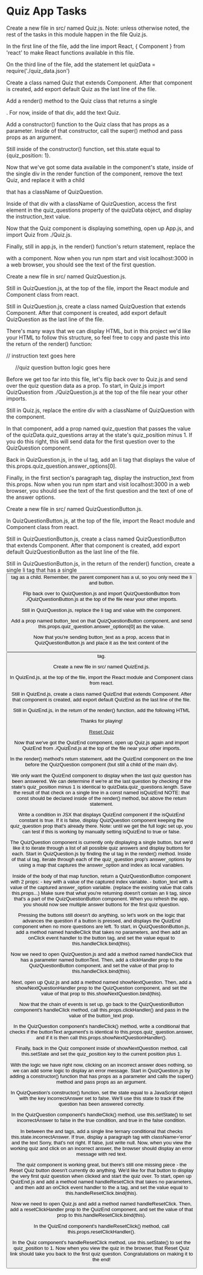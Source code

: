 # Quiz App Tasks

Create a new file in src/ named Quiz.js. Note: unless otherwise noted, the rest of the tasks in this module happen in the file Quiz.js.

In the first line of the file, add the line import React, { Component } from 'react' to make React functions available in this file.

On the third line of the file, add the statement let quizData = require('./quiz_data.json')

Create a class named Quiz that extends Component. After that component is created, add export default Quiz as the last line of the file.

Add a render() method to the Quiz class that returns a single <div>. For now, inside of that div, add the text Quiz.

Add a constructor() function to the Quiz class that has props as a parameter. Inside of that constructor, call the super() method and pass props as an argument.

Still inside of the constructor() function, set this.state equal to {quiz_position: 1}.

Now that we've got some data available in the component's state, inside of the single div in the render function of the component, remove the text Quiz, and replace it with a child <div> that has a className of QuizQuestion.

Inside of that div with a className of QuizQuestion, access the first element in the quiz_questions property of the quizData object, and display the instruction_text value.

Now that the Quiz component is displaying something, open up App.js, and import Quiz from ./Quiz.js.

Finally, still in app.js, in the render() function's return statement, replace the <div /> with a <Quiz /> component. Now when you run npm start and visit localhost:3000 in a web browser, you should see the text of the first question.

Create a new file in src/ named QuizQuestion.js.

Still in QuizQuestion.js, at the top of the file, import the React module and Component class from react.

Still in QuizQuestion.js, create a class named QuizQuestion that extends Component. After that component is created, add export default QuizQuestion as the last line of the file.

There's many ways that we can display HTML, but in this project we'd like your HTML to follow this structure, so feel free to copy and paste this into the return of the render() function: <main> <section> <p>// instruction text goes here</p> </section> <section className="buttons"> <ul> //quiz question button logic goes here </ul> </section> </main>

Before we get too far into this file, let's flip back over to Quiz.js and send over the quiz question data as a prop. To start, in Quiz.js import QuizQuestion from ./QuizQuestion.js at the top of the file near your other imports.

Still in Quiz.js, replace the entire div with a className of QuizQuestion with the <QuizQuestion /> component.

In that <QuizQuestion /> component, add a prop named quiz_question that passes the value of the quizData.quiz_questions array at the state's quiz_position minus 1. If you do this right, this will send data for the first question over to the QuizQuestion component.

Back in QuizQuestion.js, in the ul tag, add an li tag that displays the value of this.props.quiz_question.answer_options[0].

Finally, in the first section's paragraph tag, display the instruction_text from this.props. Now when you run npm start and visit localhost:3000 in a web browser, you should see the text of the first question and the text of one of the answer options.

Create a new file in src/ named QuizQuestionButton.js.

In QuizQuestionButton.js, at the top of the file, import the React module and Component class from react.

Still in QuizQuestionButton.js, create a class named QuizQuestionButton that extends Component. After that component is created, add export default QuizQuestionButton as the last line of the file.

Still in QuizQuestionButton.js, in the return of the render() function, create a single li tag that has a single <button> tag as a child. Remember, the parent component has a ul, so you only need the li and button.

Flip back over to QuizQuestion.js and import QuizQuestionButton from ./QuizQuestionButton.js at the top of the file near your other imports.

Still in QuizQuestion.js, replace the li tag and value with the <QuizQuestionButton /> component.

Add a prop named button_text on that QuizQuestionButton component, and send this.props.quiz_question.answer_options[0] as the value.

Now that you're sending button_text as a prop, access that in QuizQuestionButton.js and place it as the text content of the <button> tag.

Create a new file in src/ named QuizEnd.js.

In QuizEnd.js, at the top of the file, import the React module and Component class from react.

Still in QuizEnd.js, create a class named QuizEnd that extends Component. After that component is created, add export default QuizEnd as the last line of the file.

Still in QuizEnd.js, in the return of the render() function, add the following HTML <div> <p>Thanks for playing!</p> <a href=''>Reset Quiz</a> </div>

Now that we've got the QuizEnd component, open up Quiz.js again and import QuizEnd from ./QuizEnd.js at the top of the file near your other imports.

In the render() method's return statement, add the QuizEnd component on the line before the QuizQuestion component (but still a child of the main div).

We only want the QuizEnd component to display when the last quiz question has been answered. We can determine if we're at the last question by checking if the state's quiz_position minus 1 is identical to quizData.quiz_questions.length. Save the result of that check on a single line in a const named isQuizEnd NOTE: that const should be declared inside of the render() method, but above the return statement.

Write a condition in JSX that displays QuizEnd component if the isQuizEnd constant is true. If it is false, display QuizQuestion component keeping the quiz_question prop that's already there. Note: until we get the full logic set up, you can test if this is working by manually setting isQuizEnd to true or false.

The QuizQuestion component is currently only displaying a single button, but we'd like it to iterate through a list of all possible quiz answers and display buttons for each. Start in QuizQuestion.js by finding the ul tag in the render() method. Inside of that ul tag, iterate through each of the quiz_question prop's answer_options by using a map that captures the answer_option and index as local variables.

Inside of the body of that map function, return a QuizQuestionButton component with 2 props: - key with a value of the captured index variable. - button_text with a value of the captured answer_option variable. (replace the existing value that calls this.props...) Make sure that what you're returning doesn't contain an li tag, since that's a part of the QuizQuestionButton component. When you refresh the app, you should now see multiple answer buttons for the first quiz question.

Pressing the buttons still doesn't do anything, so let's work on the logic that advances the question if a button is pressed, and displays the QuizEnd component when no more questions are left. To start, in QuizQuestionButton.js, add a method named handleClick that takes no parameters, and then add an onClick event handler to the button tag, and set the value equal to this.handleClick.bind(this).

Now we need to open QuizQuestion.js and add a method named handleClick that has a parameter named buttonText. Then, add a clickHandler prop to the QuizQuestionButton component, and set the value of that prop to this.handleClick.bind(this).

Next, open up Quiz.js and add a method named showNextQuestion. Then, add a showNextQuestionHandler prop to the QuizQuestion component, and set the value of that prop to this.showNextQuestion.bind(this).

Now that the chain of events is set up, go back to the QuizQuestionButton component's handleClick method, call this.props.clickHandler() and pass in the value of the button_text prop.

In the QuizQuestion component's handleClick() method, write a conditional that checks if the buttonText argument's is identical to this.props.quiz_question.answer, and if it is then call this.props.showNextQuestionHandler().

Finally, back in the Quiz component inside of showNextQuestion method, call this.setState and set the quiz_position key to the current position plus 1.

With the logic we have right now, clicking on an incorrect answer does nothing, so we can add some logic to display an error message. Start in QuizQuestion.js by adding a constructor() function that has props as a parameter and calls the super() method and pass props as an argument.

In QuizQuestion's constructor() function, set the state equal to a JavaScript object with the key incorrectAnswer set to false. We'll use this state to track if the question has been answered correctly.

In the QuizQuestion component's handleClick() method, use this.setState() to set incorrectAnswer to false in the true condition, and true in the false condition.

In between the </section> and </main> tags, add a single line ternary conditional that checks this.state.incorrectAnswer. If true, display a paragraph tag with className='error' and the text Sorry, that's not right. If false, just write null. Now, when you view the working quiz and click on an incorrect answer, the browser should display an error message with red text.

The quiz component is working great, but there's still one missing piece - the Reset Quiz button doesn't currently do anything. We'd like for that button to display the very first quiz question when clicked and start the quiz over. To start, open up QuizEnd.js and add a method named handleResetClick that takes no parameters, and then add an onClick event handler to the a tag, and set the value equal to this.handleResetClick.bind(this).

Now we need to open Quiz.js and add a method named handleResetClick. Then, add a resetClickHandler prop to the QuizEnd component, and set the value of that prop to this.handleResetClick.bind(this).

In the QuizEnd component's handleResetClick() method, call this.props.resetClickHandler().

In the Quiz component's handleResetClick method, use this.setState() to set the quiz_position to 1. Now when you view the quiz in the browser, that Reset Quiz link should take you back to the first quiz question. Congratulations on making it to the end!
